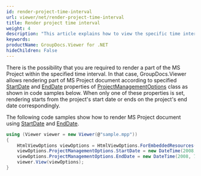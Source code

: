 ```yaml
---
id: render-project-time-interval
url: viewer/net/render-project-time-interval
title: Render project time interval
weight: 4
description: "This article explains how to view the specific time interval of MS Project Document with GroupDocs.Viewer within your .NET applications."
keywords: 
productName: GroupDocs.Viewer for .NET
hideChildren: False
---
```

There is the possibility that you are required to render a part of the MS Project within the specified time interval. In that case, GroupDocs.Viewer allows rendering part of MS Project document according to specified [StartDate](https://apireference.groupdocs.com/net/viewer/groupdocs.viewer.options/projectmanagementoptions/properties/startdate) and [EndDate](https://apireference.groupdocs.com/net/viewer/groupdocs.viewer.options/projectmanagementoptions/properties/enddate) properties of [ProjectManagementOptions](https://apireference.groupdocs.com/net/viewer/groupdocs.viewer.options/projectmanagementoptions) class as shown in code samples below. When only one of these properties is set, rendering starts from the project's start date or ends on the project's end date correspondingly.

The following code samples show how to render MS Project document using [StartDate](https://apireference.groupdocs.com/net/viewer/groupdocs.viewer.options/projectmanagementoptions/properties/startdate) and [EndDate](https://apireference.groupdocs.com/net/viewer/groupdocs.viewer.options/projectmanagementoptions/properties/enddate).

```csharp
using (Viewer viewer = new Viewer(@"sample.mpp"))
{
    HtmlViewOptions viewOptions = HtmlViewOptions.ForEmbeddedResources();
    viewOptions.ProjectManagementOptions.StartDate = new DateTime(2008, 6, 1);
    viewOptions.ProjectManagementOptions.EndDate = new DateTime(2008, 7, 1);
    viewer.View(viewOptions);
}
```
